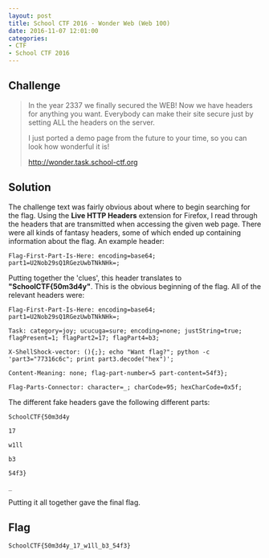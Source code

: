 ```yaml
---
layout: post
title: School CTF 2016 - Wonder Web (Web 100)
date: 2016-11-07 12:01:00
categories: 
- CTF 
- School CTF 2016
---
```


## Challenge

> In the year 2337 we finally secured the WEB! Now we have headers for anything you want. Everybody can make their site secure just by setting ALL the headers on the server.
> 
> I just ported a demo page from the future to your time, so you can look how wonderful it is!
> 
> http://wonder.task.school-ctf.org


## Solution

The challenge text was fairly obvious about where to begin searching for the flag.  Using the __Live HTTP Headers__ extension for Firefox, I read through the headers that are transmitted when accessing the given web page.  There were all kinds of fantasy headers, some of which ended up containing information about the flag.  An example header:

`Flag-First-Part-Is-Here: encoding=base64; part1=U2Nob29sQ1RGezUwbTNkNHk=;`

Putting together the 'clues', this header translates to __"SchoolCTF{50m3d4y"__.  This is the obvious beginning of the flag.  All of the relevant headers were:

```none
Flag-First-Part-Is-Here: encoding=base64; part1=U2Nob29sQ1RGezUwbTNkNHk=;

Task: category=joy; ucucuga=sure; encoding=none; justString=true; flagPresent=1; flagPart2=17; flagPart4=b3;

X-ShellShock-vector: (){;}; echo "Want flag?"; python -c 'part3="77316c6c"; print part3.decode("hex")';

Content-Meaning: none; flag-part-number=5 part-content=54f3};

Flag-Parts-Connector: character=_; charCode=95; hexCharCode=0x5f;
```

The different fake headers gave the following different parts:


```none
SchoolCTF{50m3d4y

17

w1ll

b3

54f3}

_
```

Putting it all together gave the final flag.



## Flag

```none
SchoolCTF{50m3d4y_17_w1ll_b3_54f3}
```